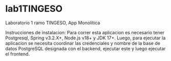 # lab1TINGESO
Laboratorio 1 ramo TINGESO, App Monolitica

Instrucciones de instalacion:
Para correr esta aplicacion es necesario tener Postgresql, Spring v3.2.X+, Node.js v18+ y JDK 17+.
Luego, para ejecutar la aplicacion se necesita coordinar las credenciales y nombre de la base de datos PostgreSQL
designada con el backend, ejecutar este y luego ejecutar el frontend.
